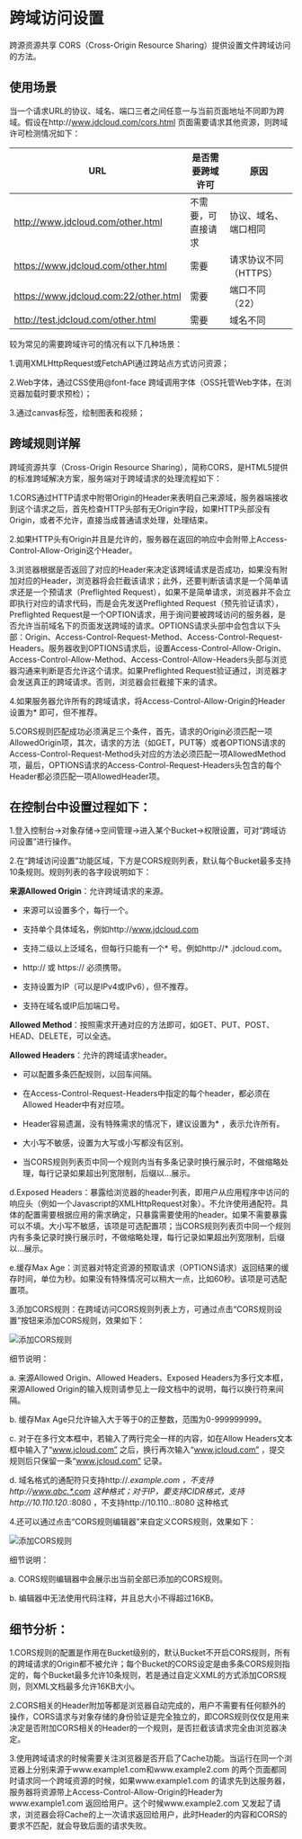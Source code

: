 # 跨域访问设置

跨源资源共享 CORS（Cross-Origin Resource Sharing）提供设置文件跨域访问的方法。

## 使用场景 

当一个请求URL的协议、域名、端口三者之间任意一与当前页面地址不同即为跨域。假设在http://www.jdcloud.com/cors.html 页面需要请求其他资源，则跨域许可检测情况如下：

URL|是否需要跨域许可|原因
--|--|--
http://www.jdcloud.com/other.html |不需要，可直接请求|协议、域名、端口相同
https://www.jdcloud.com/other.html |需要|请求协议不同（HTTPS）
https://www.jdcloud.com:22/other.html |需要|端口不同（22）
http://test.jdcloud.com/other.html |需要|域名不同

较为常见的需要跨域许可的情况有以下几种场景：

1.调用XMLHttpRequest或FetchAPI通过跨站点方式访问资源；

2.Web字体，通过CSS使用@font-face 跨域调用字体（OSS托管Web字体，在浏览器加载时要求预检）；

3.通过canvas标签，绘制图表和视频；

## 跨域规则详解

跨域资源共享（Cross-Origin Resource Sharing），简称CORS，是HTML5提供的标准跨域解决方案，服务端对于跨域请求的处理流程如下：

1.CORS通过HTTP请求中附带Origin的Header来表明自己来源域，服务器端接收到这个请求之后，首先检查HTTP头部有无Origin字段，如果HTTP头部没有Origin，或者不允许，直接当成普通请求处理，处理结束。

2.如果HTTP头有Origin并且是允许的，服务器在返回的响应中会附带上Access-Control-Allow-Origin这个Header。

3.浏览器根据是否返回了对应的Header来决定该跨域请求是否成功，如果没有附加对应的Header，浏览器将会拦截该请求；此外，还要判断该请求是一个简单请求还是一个预请求（Preflighted Request），如果不是简单请求，浏览器并不会立即执行对应的请求代码，而是会先发送Preflighted Request（预先验证请求），Preflighted Request是一个OPTION请求，用于询问要被跨域访问的服务器，是否允许当前域名下的页面发送跨域的请求。OPTIONS请求头部中会包含以下头部：Origin、Access-Control-Request-Method、Access-Control-Request-Headers。服务器收到OPTIONS请求后，设置Access-Control-Allow-Origin、Access-Control-Allow-Method、Access-Control-Allow-Headers头部与浏览器沟通来判断是否允许这个请求。如果Preflighted Request验证通过，浏览器才会发送真正的跨域请求。否则，浏览器会拦截接下来的请求。

4.如果服务器允许所有的跨域请求，将Access-Control-Allow-Origin的Header设置为* 即可，但不推荐。

5.CORS规则匹配成功必须满足三个条件，首先，请求的Origin必须匹配一项AllowedOrigin项，其次，请求的方法（如GET，PUT等）或者OPTIONS请求的Access-Control-Request-Method头对应的方法必须匹配一项AllowedMethod项，最后，OPTIONS请求的Access-Control-Request-Headers头包含的每个Header都必须匹配一项AllowedHeader项。

## 在控制台中设置过程如下：

1.登入控制台->对象存储->空间管理->进入某个Bucket->权限设置，可对“跨域访问设置”进行操作。

2.在“跨域访问设置”功能区域，下方是CORS规则列表，默认每个Bucket最多支持10条规则。规则列表的各字段说明如下：

**来源Allowed Origin**：允许跨域请求的来源。

- 来源可以设置多个，每行一个。

- 支持单个具体域名，例如http://www.jdcloud.com

- 支持二级以上泛域名，但每行只能有一个* 号。例如http://* .jdcloud.com。

- http:// 或 https:// 必须携带。

- 支持设置为IP（可以是IPv4或IPv6），但不推荐。

- 支持在域名或IP后加端口号。

**Allowed Method**：按照需求开通对应的方法即可，如GET、PUT、POST、HEAD、DELETE，可以全选。

**Allowed Headers**：允许的跨域请求header。

- 可以配置多条匹配规则，以回车间隔。

- 在Access-Control-Request-Headers中指定的每个header，都必须在Allowed Header中有对应项。

- Header容易遗漏，没有特殊需求的情况下，建议设置为* ，表示允许所有。

- 大小写不敏感，设置为大写或小写都没有区别。

- 当CORS规则列表页中同一个规则内当有多条记录时换行展示时，不做缩略处理，每行记录如果超出列宽限制，后缀以...展示。

d.Exposed Headers：暴露给浏览器的header列表，即用户从应用程序中访问的响应头（例如一个Javascript的XMLHttpRequest对象）。不允许使用通配符。具体的配置需要根据应用的需求确定，只暴露需要使用的header。如果不需要暴露可以不填。大小写不敏感，该项是可选配置项；当CORS规则列表页中同一个规则内有多条记录时换行展示时，不做缩略处理，每行记录如果超出列宽限制，后缀以...展示。

e.缓存Max Age：浏览器对特定资源的预取请求（OPTIONS请求）返回结果的缓存时间，单位为秒。如果没有特殊情况可以稍大一点，比如60秒。该项是可选配置项。

3.添加CORS规则：在跨域访问CORS规则列表上方，可通过点击“CORS规则设置”按钮来添加CORS规则，效果如下：

![添加CORS规则](../../../../../image/Object-Storage-Service/OSS-038.png)

细节说明：

a. 来源Allowed Origin、Allowed Headers、Exposed Headers为多行文本框，来源Allowed Origin的输入规则请参见上一段文档中的说明，每行以换行符来间隔。

b. 缓存Max Age只允许输入大于等于0的正整数，范围为0-999999999。

c. 对于在多行文本框中，若输入了两行完全一样的内容，如在Allow Headers文本框中输入了“www.jcloud.com” 之后，换行再次输入“www.jcloud.com” ，提交规则后只保留一条“www.jcloud.com” 记录。

d. 域名格式的通配符只支持http://*.example.com ，不支持http://www.abc.*.com 这种格式；对于IP，要支持CIDR格式，支持http://10.110.120.*:8080 ，不支持http://10.110.*.*:8080 这种格式

4.还可以通过点击“CORS规则编辑器”来自定义CORS规则，效果如下：

![添加CORS规则](../../../../../image/Object-Storage-Service/OSS-039.png)

细节说明：

a. CORS规则编辑器中会展示出当前全部已添加的CORS规则。

b. 编辑器中无法使用代码注释，并且总大小不得超过16KB。

## 细节分析：

1.CORS规则的配置是作用在Bucket级别的，默认Bucket不开启CORS规则，所有的跨域请求的Origin都不被允许；每个Bucket的CORS设定是由多条CORS规则指定的，每个Bucket最多允许10条规则，若是通过自定义XML的方式添加CORS规则，则XML文档最多允许16KB大小。

2.CORS相关的Header附加等都是浏览器自动完成的，用户不需要有任何额外的操作，CORS请求与对象存储的身份验证是完全独立的，即CORS规则仅仅是用来决定是否附加CORS相关的Header的一个规则，是否拦截该请求完全由浏览器决定。

3.使用跨域请求的时候需要关注浏览器是否开启了Cache功能。当运行在同一个浏览器上分别来源于www.example1.com和www.example2.com 的两个页面都同时请求同一个跨域资源的时候，如果www.example1.com 的请求先到达服务器，服务器将资源带上Access-Control-Allow-Origin的Header为www.example1.com 返回给用户。这个时候www.example2.com 又发起了请求，浏览器会将Cache的上一次请求返回给用户，此时Header的内容和CORS的要求不匹配，就会导致后面的请求失败。

